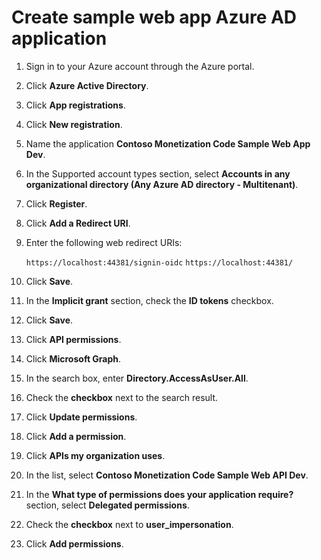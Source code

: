 # Create sample web app Azure AD application

1. Sign in to your Azure account through the Azure portal.
1. Click **Azure Active Directory**.
1. Click **App registrations**.
1. Click **New registration**.
1. Name the application **Contoso Monetization Code Sample Web App Dev**. 
1. In the Supported account types section, select **Accounts in any organizational directory (Any Azure AD directory - Multitenant)**.
1. Click **Register**.
1. Click **Add a Redirect URI**.
1. Enter the following web redirect URIs:

	`https://localhost:44381/signin-oidc`
	`https://localhost:44381/`

1. Click **Save**.
1. In the **Implicit grant** section, check the **ID tokens** checkbox.
1. Click **Save**.
1. Click **API permissions**.
1. Click **Microsoft Graph**.
1. In the search box, enter **Directory.AccessAsUser.All**.
1. Check the **checkbox** next to the search result.
1. Click **Update permissions**.
1. Click **Add a permission**.
1. Click **APIs my organization uses**.
1. In the list, select **Contoso Monetization Code Sample Web API Dev**. 
1. In the **What type of permissions does your application require?** section, select **Delegated permissions**.
1. Check the **checkbox** next to **user_impersonation**.
1. Click **Add permissions**. 